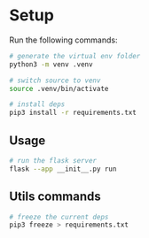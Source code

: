# Setup

Run the following commands:

```bash
# generate the virtual env folder
python3 -m venv .venv
```

```bash
# switch source to venv
source .venv/bin/activate
```

```bash
# install deps
pip3 install -r requirements.txt
```

## Usage

```bash
# run the flask server
flask --app __init__.py run 
```

## Utils commands

```bash
# freeze the current deps
pip3 freeze > requirements.txt
```
